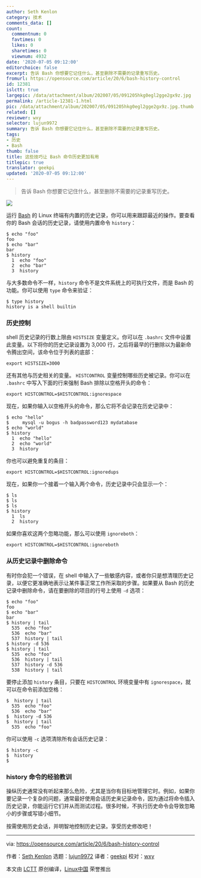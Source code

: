 ```yaml
---
author: Seth Kenlon
category: 技术
comments_data: []
count:
  commentnum: 0
  favtimes: 0
  likes: 0
  sharetimes: 0
  viewnum: 4932
date: '2020-07-05 09:12:00'
editorchoice: false
excerpt: 告诉 Bash 你想要它记住什么，甚至删除不需要的记录重写历史。
fromurl: https://opensource.com/article/20/6/bash-history-control
id: 12381
islctt: true
largepic: /data/attachment/album/202007/05/091205hkg0egl2gge2gx9z.jpg
permalink: /article-12381-1.html
pic: /data/attachment/album/202007/05/091205hkg0egl2gge2gx9z.jpg.thumb.jpg
related: []
reviewer: wxy
selector: lujun9972
summary: 告诉 Bash 你想要它记住什么，甚至删除不需要的记录重写历史。
tags:
- 历史
- Bash
thumb: false
title: 这些技巧让 Bash 命令历史更加有用
titlepic: true
translator: geekpi
updated: '2020-07-05 09:12:00'
---
```



> 
> 告诉 Bash 你想要它记住什么，甚至删除不需要的记录重写历史。
> 
> 
> 


![](/data/attachment/album/202007/05/091205hkg0egl2gge2gx9z.jpg)


运行 [Bash](https://opensource.com/resources/what-bash) 的 Linux 终端有内置的历史记录，你可以用来跟踪最近的操作。要查看你的 Bash 会话的历史记录，请使用内置命令 `history`：



```
$ echo "foo"
foo
$ echo "bar"
bar
$ history
  1  echo "foo"
  2  echo "bar"
  3  history

```

与大多数命令不一样，`history` 命令不是文件系统上的可执行文件，而是 Bash 的功能。你可以使用 `type` 命令来验证：



```
$ type history
history is a shell builtin

```

### 历史控制


shell 历史记录的行数上限由 `HISTSIZE` 变量定义。你可以在 `.bashrc` 文件中设置此变量。以下将你的历史记录设置为 3,000 行，之后将最早的行删除以为最新命令腾出空间，该命令位于列表的底部：



```
export HISTSIZE=3000

```

还有其他与历史相关的变量。 `HISTCONTROL` 变量控制哪些历史被记录。你可以在 `.bashrc` 中写入下面的行来强制 Bash 排除以空格开头的命令：



```
export HISTCONTROL=$HISTCONTROL:ignorespace

```

现在，如果你输入以空格开头的命令，那么它将不会记录在历史记录中：



```
$ echo "hello"
$     mysql -u bogus -h badpassword123 mydatabase
$ echo "world"
$ history
  1  echo "hello"
  2  echo "world"
  3  history

```

你也可以避免重复的条目：



```
export HISTCONTROL=$HISTCONTROL:ignoredups

```

现在，如果你一个接着一个输入两个命令，历史记录中只会显示一个：



```
$ ls
$ ls
$ ls
$ history
  1  ls
  2  history

```

如果你喜欢这两个忽略功能，那么可以使用 `ignoreboth`：



```
export HISTCONTROL=$HISTCONTROL:ignoreboth

```

### 从历史记录中删除命令


有时你会犯一个错误，在 shell 中输入了一些敏感内容，或者你​​只是想清理历史记录，以便它更准确地表示让某件事正常工作所采取的步骤。如果要从 Bash 的历史记录中删除命令，请在要删除的项目的行号上使用 `-d` 选项：



```
$ echo "foo"
foo
$ echo "bar"
bar
$ history | tail
  535  echo "foo"
  536  echo "bar"
  537  history | tail
$ history -d 536
$ history | tail
  535  echo "foo"
  536  history | tail
  537  history -d 536
  538  history | tail

```

要停止添加 `history` 条目，只要在 `HISTCONTROL` 环境变量中有 `ignorespace`，就可以在命令前添加空格：



```
$  history | tail
  535  echo "foo"
  536  echo "bar"
$  history -d 536
$  history | tail
  535  echo "foo"

```

你可以使用 `-c` 选项清除所有会话历史记录：



```
$ history -c
$  history
$

```

### history 命令的经验教训


操纵历史通常没有听起来那么危险，尤其是当你有目标地管理它时。例如，如果你要记录一个复杂的问题，通常最好使用会话历史来记录命令，因为通过将命令插入历史记录，你能运行它们并从而测试过程。很多时候，不执行历史命令会导致忽略小的步骤或写错小细节。


按需使用历史会话，并明智地控制历史记录。享受历史修改吧！




---


via: <https://opensource.com/article/20/6/bash-history-control>


作者：[Seth Kenlon](https://opensource.com/users/seth) 选题：[lujun9972](https://github.com/lujun9972) 译者：[geekpi](https://github.com/geekpi) 校对：[wxy](https://github.com/wxy)


本文由 [LCTT](https://github.com/LCTT/TranslateProject) 原创编译，[Linux中国](https://linux.cn/) 荣誉推出